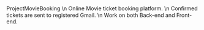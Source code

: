ProjectMovieBooking \n
Online Movie ticket booking platform. \n
Conﬁrmed tickets are sent to registered Gmail. \n
Work on both Back-end and Front-end. 
